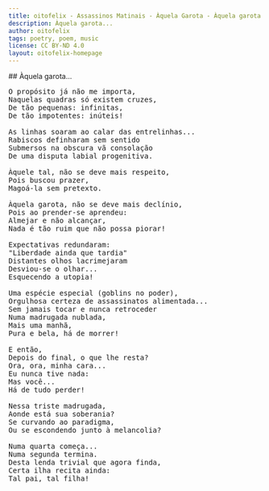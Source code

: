 ```yaml
---
title: oitofelix - Assassinos Matinais - Àquela Garota - Àquela garota...
description: Àquela garota...
author: oitofelix
tags: poetry, poem, music
license: CC BY-ND 4.0
layout: oitofelix-homepage
---
```

<div id="markdown" markdown="1">
## Àquela garota...

<pre class="poem">
O propósito já não me importa,
Naquelas quadras só existem cruzes,
De tão pequenas: infinitas,
De tão impotentes: inúteis!

As linhas soaram ao calar das entrelinhas...
Rabiscos definharam sem sentido
Submersos na obscura vã consolação
De uma disputa labial progenitiva.

Àquele tal, não se deve mais respeito,
Pois buscou prazer,
Magoá-la sem pretexto.

Àquela garota, não se deve mais declínio,
Pois ao prender-se aprendeu:
Almejar e não alcançar,
Nada é tão ruim que não possa piorar!

Expectativas redundaram:
"Liberdade ainda que tardia"
Distantes olhos lacrimejaram
Desviou-se o olhar...
Esquecendo a utopia!

Uma espécie especial (goblins no poder),
Orgulhosa certeza de assassinatos alimentada...
Sem jamais tocar e nunca retroceder
Numa madrugada nublada,
Mais uma manhã,
Pura e bela, há de morrer!

E então,
Depois do final, o que lhe resta?
Ora, ora, minha cara...
Eu nunca tive nada:
Mas você...
Há de tudo perder!

Nessa triste madrugada,
Aonde está sua soberania?
Se curvando ao paradigma,
Ou se escondendo junto à melancolia?

Numa quarta começa...
Numa segunda termina.
Desta lenda trivial que agora finda,
Certa ilha recita ainda:
Tal pai, tal filha!
</pre>

</div>
